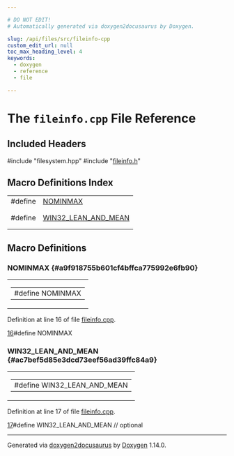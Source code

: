```yaml
---

# DO NOT EDIT!
# Automatically generated via doxygen2docusaurus by Doxygen.

slug: /api/files/src/fileinfo-cpp
custom_edit_url: null
toc_max_heading_level: 4
keywords:
  - doxygen
  - reference
  - file

---
```


<div class="doxyPage">

# The `fileinfo.cpp` File Reference



## Included Headers

<div class="doxyIncludesList">#include "filesystem.hpp"
#include "<a href="/web-doxygen/docs/api/files/src/fileinfo-h">fileinfo.h</a>"
</div>

## Macro Definitions Index

<table class="doxyMembersIndex">

<tr class="doxyMemberIndexItem">
<td class="doxyMemberIndexItemType" align="left" valign="top">#define</td>
<td class="doxyMemberIndexItemName" align="left" valign="top"><a href="#a9f918755b601cf4bffca775992e6fb90">NOMINMAX</a></td>
</tr>
<tr class="doxyMemberIndexDescription">
<td class="doxyMemberIndexDescriptionLeft"></td>
<td class="doxyMemberIndexDescriptionRight">
</td>
</tr>
<tr class="doxyMemberIndexSeparator">
<td class="doxyMemberIndexSeparator" colspan="2"></td>
</tr>

<tr class="doxyMemberIndexItem">
<td class="doxyMemberIndexItemType" align="left" valign="top">#define</td>
<td class="doxyMemberIndexItemName" align="left" valign="top"><a href="#ac7bef5d85e3dcd73eef56ad39ffc84a9">WIN32_LEAN_AND_MEAN</a></td>
</tr>
<tr class="doxyMemberIndexDescription">
<td class="doxyMemberIndexDescriptionLeft"></td>
<td class="doxyMemberIndexDescriptionRight">
</td>
</tr>
<tr class="doxyMemberIndexSeparator">
<td class="doxyMemberIndexSeparator" colspan="2"></td>
</tr>

</table>


<div class="doxySectionDef">

## Macro Definitions

### NOMINMAX {#a9f918755b601cf4bffca775992e6fb90}

<div class="doxyMemberItem">
<div class="doxyMemberProto">
<table class="doxyMemberLabels">
<tr class="doxyMemberLabels">
<td class="doxyMemberLabelsLeft">
<table class="doxyMemberName">
<tr>
<td class="doxyMemberName">#define NOMINMAX</td>
</tr>
</table>
</td>
</tr>
</table>
</div>
<div class="doxyMemberDoc">



<p>Definition at line 16 of file <a href="/web-doxygen/docs/api/files/src/fileinfo-cpp">fileinfo.cpp</a>.</p>


<div class="doxyProgramListing">

<div class="doxyCodeLine"><span class="doxyLineNumber"><a href="#a9f918755b601cf4bffca775992e6fb90">16</a></span><span class="doxyLineContent"><span class="doxyHighlightPreprocessor">#define NOMINMAX</span></span></div>

</div>

</div>
</div>

### WIN32\_LEAN\_AND\_MEAN {#ac7bef5d85e3dcd73eef56ad39ffc84a9}

<div class="doxyMemberItem">
<div class="doxyMemberProto">
<table class="doxyMemberLabels">
<tr class="doxyMemberLabels">
<td class="doxyMemberLabelsLeft">
<table class="doxyMemberName">
<tr>
<td class="doxyMemberName">#define WIN32_LEAN_AND_MEAN</td>
</tr>
</table>
</td>
</tr>
</table>
</div>
<div class="doxyMemberDoc">



<p>Definition at line 17 of file <a href="/web-doxygen/docs/api/files/src/fileinfo-cpp">fileinfo.cpp</a>.</p>


<div class="doxyProgramListing">

<div class="doxyCodeLine"><span class="doxyLineNumber"><a href="#ac7bef5d85e3dcd73eef56ad39ffc84a9">17</a></span><span class="doxyLineContent"><span class="doxyHighlightPreprocessor">#define WIN32_LEAN_AND_MEAN </span><span class="doxyHighlightComment">// optional</span></span></div>

</div>

</div>
</div>

</div>

<hr/>

<p class="doxyGeneratedBy">Generated via <a href="https://github.com/xpack/doxygen2docusaurus">doxygen2docusaurus</a> by <a href="https://www.doxygen.nl">Doxygen</a> 1.14.0.</p>

</div>
